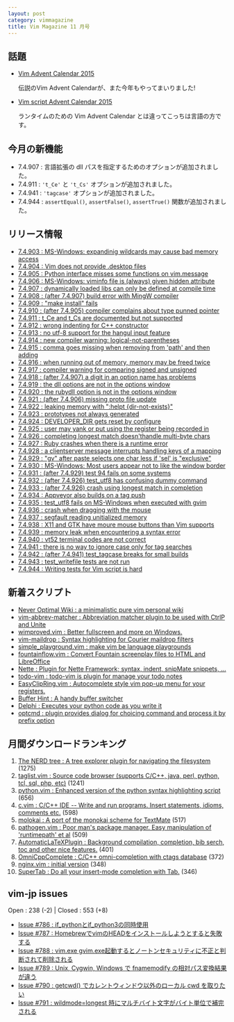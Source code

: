 ```yaml
---
layout: post
category: vimmagazine
title: Vim Magazine 11 月号
---
```


## 話題

- [Vim Advent Calendar 2015](http://qiita.com/advent-calendar/2015/vim)

    伝説のVim Advent Calendarが、また今年もやってまいりました!

- [Vim script Advent Calendar 2015](http://qiita.com/advent-calendar/2015/vim-script)

    ランタイムのための Vim Advent Calendar とは違ってこっちは言語の方です。


## 今月の新機能

- 7.4.907 : 言語拡張の dll パスを指定するためのオプションが追加されました。
- 7.4.911 : `'t_Ce'` と `'t_Cs'` オプションが追加されました。
- 7.4.941 : `'tagcase'` オプションが追加されました。
- 7.4.944 : `assertEqual()`, `assertFalse()`, `assertTrue()` 関数が追加されました。

## リリース情報

- [7.4.903 : MS-Windows: expandinig wildcards may cause bad memory access](https://github.com/vim/vim/commit/7314efd87d8c4095229bdc2867a553c36c064918)
- [7.4.904 : Vim does not provide .desktop files](https://github.com/vim/vim/commit/6407b3e80d7d7f8f0797c13ae35cc06f96be46c9)
- [7.4.905 : Python interface misses some functions on vim.message](https://github.com/vim/vim/commit/d424747d5821c2873e24d25d3407d08b25ea3443)
- [7.4.906 : MS-Windows: viminfo file is (always) given hidden attribute](https://github.com/vim/vim/commit/8a52ba791893fd55c5bdf98825c5b3e8892eaa62)
- [7.4.907 : dynamically loaded libs can only be defined at compile time](https://github.com/vim/vim/commit/d94464ee294a351ce7b6ba18e8bd3f24f1bef920)
- [7.4.908 : (after 7.4.907) build error with MingW compiler](https://github.com/vim/vim/commit/a16f472edfa028e5574c7c145d02f3821edbc698)
- [7.4.909 : "make install" fails](https://github.com/vim/vim/commit/de59ba33aa3b94f2757dbf3451682d762c15ebcf)
- [7.4.910 : (after 7.4.905) compiler complains about type punned pointer](https://github.com/vim/vim/e7427f4b7e1af6a63600183be6b4c5724beb2f66/43345546ae63710441f066648b8485fb545b3801)
- [7.4.911 : t&#x5f;Ce and t&#x5f;Cs are documented but not supported](https://github.com/vim/vim/commit/450ca4335e467ac29c1560b7397225a974aee3bf)
- [7.4.912 : wrong indenting for C++ constructor](https://github.com/vim/vim/commit/e01f4f86cef7bed3cb99b26f9f57d86f6eb5fe1a)
- [7.4.913 : no utf-8 support for the hangul input feature](https://github.com/vim/vim/commit/72f4cc4a987d123c0ed909c85b9a05f65cef7202)
- [7.4.914 : new compiler warning: logical-not-parentheses](https://github.com/vim/vim/commit/98b30a473a58ae98c280e0383c8b1e08c0ebced5)
- [7.4.915 : comma goes missing when removing from 'path' and then adding](https://github.com/vim/vim/commit/174674743d9a2d7361c9cd89836f8dd8651edeeb)
- [7.4.916 : when running out of memory, memory may be freed twice](https://github.com/vim/vim/commit/8648357841065295e39831d2b559d87ca01a7a7c)
- [7.4.917 : compiler warning for comparing signed and unsigned](https://github.com/vim/vim/commit/1be2ed6c11671eabefa0fc8600fd2af6cd3963e8)
- [7.4.918 : (after 7.4.907) a digit in an option name has problems](https://github.com/vim/vim/commit/0796c0625fa4b9eb2f47fe8c976b78523924e1fb)
- [7.4.919 : the dll options are not in the options window](https://github.com/vim/vim/commit/d4ece23e2e602d820ab7367c383dc0d72dd87029)
- [7.4.920 : the rubydll option is not in the options window](https://github.com/vim/vim/commit/a93f975e8b39d7cfc8145dbe181cc4e5e4ec0bdf)
- [7.4.921 : (after 7.4.906) missing proto file update](https://github.com/vim/vim/commit/cd1c55f706c2f9b8310b8a9fc1f8226c7fd19372)
- [7.4.922 : leaking memory with ":helpt {dir-not-exists}"](https://github.com/vim/vim/commit/1c2836e268ce930bca9ea1287d0d83e92ce1b3ff)
- [7.4.923 : prototypes not always generated](https://github.com/vim/vim/commit/6a2697ffd7e894861853b351689b0ddec8901c96)
- [7.4.924 : DEVELOPER&#x5f;DIR gets reset by configure](https://github.com/vim/vim/commit/32d03b34ac8a34a962f57847fc431a2b4e14efea)
- [7.4.925 : user may yank or put using the register being recorded in](https://github.com/vim/vim/commit/a0ed84a26897c994512873a895b9fc54e90c6845)
- [7.4.926 : completing longest match doesn'thandle multi-byte chars](https://github.com/vim/vim/commit/4f8fa1633cdfbd09a41160c8480fe67c198067e9)
- [7.4.927 : Ruby crashes when there is a runtime error](https://github.com/vim/vim/commit/9b1067e038d371bd6c51e5da025383761f4921b4)
- [7.4.928 : a clientserver message interrupts handling keys of a mapping](https://github.com/vim/vim/commit/5d8afebb5bf7fb1e8ce06062451dc6a1f9a53ac0)
- [7.4.929 : "gv" after paste selects one char less if 'sel' is "exclusive"](https://github.com/vim/vim/commit/d29c6fea94947b3f4b54fbd5a6f832a7d744bf27)
- [7.4.930 : MS-Windows: Most users appear not to like the window border](https://github.com/vim/vim/commit/97b0b0ec764d3a247ef600d809b965d5ab37155d)
- [7.4.931 : (after 7.4.929) test 94 fails on some systems](https://github.com/vim/vim/commit/cfcd1ddd103129b309671cba5cff55e19a9908e4)
- [7.4.932 : (after 7.4.926) test&#x5f;utf8 has confusing dummy command](https://github.com/vim/vim/commit/8f08dab18df6dbf6c4b4973fd2d480e4bffb82d8)
- [7.4.933 : (after 7.4.926) crash using longest match in completion](https://github.com/vim/vim/commit/e4eda3bc7157932b0bf380fd3fdc1ba8f4438b60)
- [7.4.934 : Appveyor also builds on a tag push](https://github.com/vim/vim/commit/7487792ab14c1fb8dbdb37bdd74265d8b1d3be50)
- [7.4.935 : test&#x5f;utf8 fails on MS-Windows when executed with gvim](https://github.com/vim/vim/commit/6040256d8b0404564ac6f192296b12ea9d175e7d)
- [7.4.936 : crash when dragging with the mouse](https://github.com/vim/vim/commit/294a7e55b01149154807a23323038784549b8946)
- [7.4.937 : segfault reading unitialized memory](https://github.com/vim/vim/commit/5ad075c0735d3d8b97708d17c22de8facb15f997)
- [7.4.938 : X11 and GTK have moure mouse buttons than Vim supports](https://github.com/vim/vim/commit/88e484bf1b0afb5f2dec44f19335729578ace66a)
- [7.4.939 : memory leak when encountering a syntax error](https://github.com/vim/vim/commit/9a7d58e42ed54406437c2394e5a489ee6a9e4220)
- [7.4.940 : vt52 terminal codes are not correct](https://github.com/vim/vim/commit/2a1b474fd82aff922f18570593972b12feaa2073)
- [7.4.941 : there is no way to ignore case only for tag searches](https://github.com/vim/vim/commit/0f6562e9036f889185dff49a75c7fc5ffb28b307)
- [7.4.942 : (after 7.4.941) test&#x5f;tagcase breaks for small builds](https://github.com/vim/vim/commit/60422e68a3a555144f8c76c666f050e8d104c16b)
- [7.4.943 : test&#x5f;writefile tests are not run](https://github.com/vim/vim/commit/48a969b48898fb08dce636c6b918408c6fbd3ea0)
- [7.4.944 : Writing tests for Vim script is hard](https://github.com/vim/vim/commit/43345546ae63710441f066648b8485fb545b3801)

## 新着スクリプト

- [Never Optimal Wiki : a minimalistic pure vim personal wiki](http://www.vim.org/scripts/script.php?script_id=5263)
- [vim-abbrev-matcher : Abbreviation matcher plugin to be used with CtrlP and Unite](http://www.vim.org/scripts/script.php?script_id=5264)
- [wimproved.vim : Better fullscreen and more on Windows.](http://www.vim.org/scripts/script.php?script_id=5265)
- [vim-maildrop : Syntax highlighting for Courier maildrop filters](http://www.vim.org/scripts/script.php?script_id=5266)
- [simple&#x5f;playground.vim : make vim be language playgrounds](http://www.vim.org/scripts/script.php?script_id=5267)
- [fountainflow.vim : Convert Fountain screenplay files to HTML and LibreOffice](http://www.vim.org/scripts/script.php?script_id=5268)
- [Nette : Plugin for Nette Framework; syntax, indent, snipMate snippets, ...](http://www.vim.org/scripts/script.php?script_id=5269)
- [todo-vim : todo-vim is plugin for manage your todo notes](http://www.vim.org/scripts/script.php?script_id=5270)
- [EasyClipRing.vim : Autocomplete style vim pop-up menu for your registers.](http://www.vim.org/scripts/script.php?script_id=5271)
- [Buffer Hint : A handy buffer switcher](http://www.vim.org/scripts/script.php?script_id=5272)
- [Delphi : Executes your python code as you write it](http://www.vim.org/scripts/script.php?script_id=5275)
- [optcmd : plugin provides dialog for choicing command and process it by prefix option](http://www.vim.org/scripts/script.php?script_id=5276)

## 月間ダウンロードランキング

1. [The NERD tree : A tree explorer plugin for navigating the filesystem](http://www.vim.org/scripts/script.php?script_id=1658) (1275)
2. [taglist.vim : Source code browser (supports C/C++, java, perl, python, tcl, sql, php, etc)](http://www.vim.org/scripts/script.php?script_id=273) (1241)
3. [python.vim : Enhanced version of the python syntax highlighting script](http://www.vim.org/scripts/script.php?script_id=790) (656)
4. [c.vim : C/C++ IDE --  Write and run programs. Insert statements, idioms, comments etc.](http://www.vim.org/scripts/script.php?script_id=213) (598)
5. [molokai : A port of the monokai scheme for TextMate](http://www.vim.org/scripts/script.php?script_id=2340) (517)
6. [pathogen.vim : Poor man's package manager. Easy manipulation of 'runtimepath' et al](http://www.vim.org/scripts/script.php?script_id=2332) (509)
7. [AutomaticLaTeXPlugin : Background compilation, completion, bib serch, toc and other nice features.](http://www.vim.org/scripts/script.php?script_id=2945) (401)
8. [OmniCppComplete : C/C++ omni-completion with ctags database](http://www.vim.org/scripts/script.php?script_id=1520) (372)
9. [nginx.vim : initial version](http://www.vim.org/scripts/script.php?script_id=1886) (348)
10. [SuperTab : Do all your insert-mode completion with Tab.](http://www.vim.org/scripts/script.php?script_id=1643) (346)

## vim-jp issues

Open : 238 (-2) | Closed : 553 (+8)

- [Issue #786 : if&#x5f;pythonとif&#x5f;python3の同時使用](https://github.com/vim-jp/issues/issues/786)
- [Issue #787 : HomebrewでvimのHEADをインストールしようとすると失敗する](https://github.com/vim-jp/issues/issues/787)
- [Issue #788 : vim.exe gvim.exe起動するとノートンセキュリティに不正と判断されて削除される](https://github.com/vim-jp/issues/issues/788)
- [Issue #789 : Unix, Cygwin, Windows で fnamemodify の相対パス変換結果が違う](https://github.com/vim-jp/issues/issues/789)
- [Issue #790 : getcwd() でカレントウィンドウ以外のローカル cwd を取りたい](https://github.com/vim-jp/issues/issues/790)
- [Issue #791 : wildmode=longest 時にマルチバイト文字がバイト単位で補完される](https://github.com/vim-jp/issues/issues/791)

